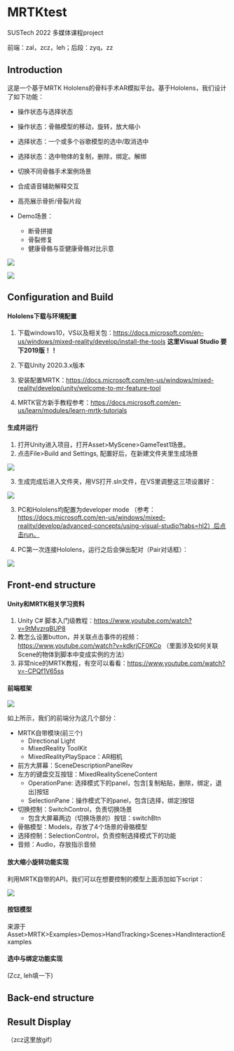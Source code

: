 # MRTKtest
SUSTech 2022 多媒体课程project

前端：zal，zcz，leh；后段：zyq，zz

## Introduction

这是一个基于MRTK Hololens的骨科手术AR模拟平台。基于Hololens，我们设计了如下功能：

+ 操作状态与选择状态
+ 操作状态：骨骼模型的移动，旋转，放大缩小
+ 选择状态：一个或多个谷歌模型的选中/取消选中
+ 选择状态：选中物体的复制，删除，绑定。解绑
+ 切换不同骨骼手术案例场景
+ 合成语音辅助解释交互
+ 高亮展示骨折/骨裂片段

+ Demo场景：
  + 断骨拼接
  + 骨裂修复
  + 健康骨骼与亚健康骨骼对比示意

![](img\simulate.png)

![](img/real.png)

## Configuration and Build

#### Hololens下载与环境配置

1. 下载windows10，VS以及相关包：https://docs.microsoft.com/en-us/windows/mixed-reality/develop/install-the-tools **这里Visual Studio 要下2019版！！**

2. 下载Unity 2020.3.x版本

3. 安装配置MRTK：https://docs.microsoft.com/en-us/windows/mixed-reality/develop/unity/welcome-to-mr-feature-tool

4. MRTK官方新手教程参考：https://docs.microsoft.com/en-us/learn/modules/learn-mrtk-tutorials

#### 生成并运行

1. 打开Unity进入项目，打开Asset>MyScene>GameTest1场景。
2. 点击File>Build and Settings, 配置好后，在新建文件夹里生成场景

![](img/Unity_build_settings.png)

3. 生成完成后进入文件夹，用VS打开.sln文件，在VS里调整这三项设置好：

![](img\VS_basic.png)

3. PC和Hololens均配置为developer mode （参考：https://docs.microsoft.com/en-us/windows/mixed-reality/develop/advanced-concepts/using-visual-studio?tabs=hl2）后点击run。

4. PC第一次连接Hololens，运行之后会弹出配对（Pair对话框）：

![](img\pair.png)

## Front-end structure

#### Unity和MRTK相关学习资料

1. Unity C# 脚本入门级教程：https://www.youtube.com/watch?v=9tMvzrqBUP8
2. 教怎么设置button，并关联点击事件的视频：https://www.youtube.com/watch?v=kdkrjCF0KCo （里面涉及如何关联Scene的物体到脚本中变成实例的方法）
3. 非常nice的MRTK教程，有空可以看看：https://www.youtube.com/watch?v=-CPQf1V65ss

#### 前端框架

![](img\front_end_structure.png)

如上所示，我们的前端分为这几个部分：

+ MRTK自带模块(前三个)
  + Directional Light
  + MixedReality ToolKit
  + MixedRealityPlaySpace：AR相机
+ 前方大屏幕：SceneDescriptionPanelRev
+ 左方的键盘交互按钮：MixedRealitySceneContent
  + OperationPane: 选择模式下的panel，包含[复制粘贴，删除，绑定，退出]按钮
  + SelectionPane：操作模式下的panel，包含[选择，绑定]按钮
+ 切换控制：SwitchControl，负责切换场景
  + 包含大屏幕两边（切换场景的）按钮：switchBtn
+ 骨骼模型：Models，存放了4个场景的骨骼模型
+ 选择控制：SelectionControl，负责控制选择模式下的功能
+ 音频：Audio，存放指示音频

#### 放大缩小旋转功能实现

利用MRTK自带的API，我们可以在想要控制的模型上面添加如下script：

![](img\MRTK_API.png)

#### 按钮模型

来源于 Asset>MRTK>Examples>Demos>HandTracking>Scenes>HandInteractionExamples

#### 选中与绑定功能实现

(Zcz, leh填一下)

## Back-end structure

## Result Display

（zcz这里放gif）
